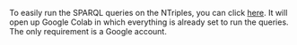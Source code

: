 To easily run the SPARQL queries on the NTriples, you can click [here](https://colab.research.google.com/drive/1_pFdek35y1WFMgn-eEP1eOL1g-6GtnOj?usp=sharing). It will open up Google Colab in which everything is already set to run the queries. The only requirement is a Google account.
